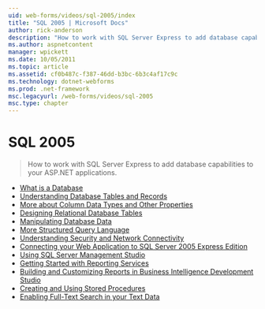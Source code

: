 ```yaml
---
uid: web-forms/videos/sql-2005/index
title: "SQL 2005 | Microsoft Docs"
author: rick-anderson
description: "How to work with SQL Server Express to add database capabilities to your ASP.NET applications."
ms.author: aspnetcontent
manager: wpickett
ms.date: 10/05/2011
ms.topic: article
ms.assetid: cf0b487c-f387-46dd-b3bc-6b3c4af17c9c
ms.technology: dotnet-webforms
ms.prod: .net-framework
msc.legacyurl: /web-forms/videos/sql-2005
msc.type: chapter
---
```

SQL 2005
====================
> How to work with SQL Server Express to add database capabilities to your ASP.NET applications.


- [What is a Database](what-is-a-database.md)
- [Understanding Database Tables and Records](understanding-database-tables-and-records.md)
- [More about Column Data Types and Other Properties](more-about-column-data-types-and-other-properties.md)
- [Designing Relational Database Tables](designing-relational-database-tables.md)
- [Manipulating Database Data](manipulating-database-data.md)
- [More Structured Query Language](more-structured-query-language.md)
- [Understanding Security and Network Connectivity](understanding-security-and-network-connectivity.md)
- [Connecting your Web Application to SQL Server 2005 Express Edition](connecting-your-web-application-to-sql-server-2005-express-edition.md)
- [Using SQL Server Management Studio](using-sql-server-management-studio.md)
- [Getting Started with Reporting Services](getting-started-with-reporting-services.md)
- [Building and Customizing Reports in Business Intelligence Development Studio](building-and-customizing-reports-in-business-intelligence-development-studio.md)
- [Creating and Using Stored Procedures](creating-and-using-stored-procedures.md)
- [Enabling Full-Text Search in your Text Data](enabling-full-text-search-in-your-text-data.md)